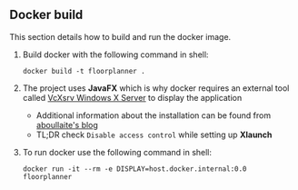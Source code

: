 ## Docker build

This section details how to build and run the docker image.

1. Build docker with the following command in shell:

   ```shell
   docker build -t floorplanner .
   ```

2. The project uses **JavaFX** which is why docker requires an external tool called [VcXsrv Windows X Server](https://sourceforge.net/projects/vcxsrv/) to display the application

   - Additional information about the installation can be found from [aboullaite's blog](https://aboullaite.me/javafx-docker/)
   - TL;DR check `Disable access control` while setting up **Xlaunch**

3. To run docker use the following command in shell:

   ```shell
   docker run -it --rm -e DISPLAY=host.docker.internal:0.0 floorplanner
   ```
